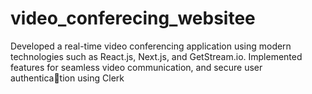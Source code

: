 # video_conferecing_websitee
Developed a real-time video conferencing application using modern technologies such as React.js, Next.js,
and GetStream.io. Implemented features for seamless video communication, and secure user authentication using Clerk
